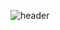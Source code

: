 

![header](https://capsule-render.vercel.app/api?type=waving&color=timeGradient&height=200&text=✨%20PKM-MASTER%20GitHub%20✨&fontSize=50&fontAlignY=30&fontAlign=60&font=Alkatra&fontColor=d6ace6)

